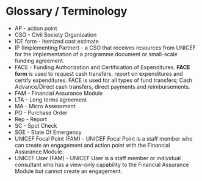 # Glossary / Terminology

* AP - action point
* CSO - Civil Society Organization
* ICE form - itemized cost estimate
* IP \(Implementing Partner\) - a CSO that receives resources from UNICEF for the implementation of a programme document or small-scale funding agreement.
* FACE - Funding Authorization and Certification of Expenditures. **FACE form** is used to request cash transfers, report on expenditures and certify expenditures. FACE is used for all types of fund transfers; Cash Advance/Direct cash transfers, direct payments and reimbursements.
* FAM -  Financial Assurance Module
* LTA - Long terms agreement
* MA - Micro Assessment
* PO - Purchase Order
* Rep - Report
* SC - Spot Check
* SOE - State Of Emergency
* UNICEF Focal Point \(FAM\) - UNICEF Focal Point is a staff member who can create an engagement and action point with the Financial Assurance Module.
* UNICEF User \(FAM\) - UNICEF User is a staff member or individual consultant who has a view-only capability to the Financial Assurance Module but cannot create an engagement.



